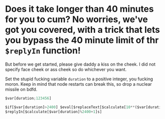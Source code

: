 # Does it take longer than 40 minutes for you to cum? No worries, we've got you covered, with a trick that lets you bypass the 40 minute limit of thr `$replyIn` function!
But before we get started, please give daddy a kiss on the cheek. I did not specify face cheek or ass cheek so do whichever you want.

Set the stupid fucking variable `duration` to a positive integer, you fucking moron. Keep in mind that node restarts can break this, so drop a nuclear missile on bdfd.
```js
$var[duration;123456]

$if[$var[duration]>2400] $eval[$replaceText[$calculate[10**($var[duration]/2400)-1];9;$$c[]replyIn[40m\]]] $endif
$replyIn[$calculate[$var[duration]%2400+1]s]
```

